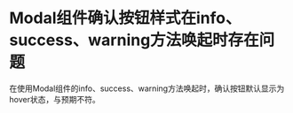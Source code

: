 # Modal组件确认按钮样式在info、success、warning方法唤起时存在问题

在使用Modal组件的info、success、warning方法唤起时，确认按钮默认显示为hover状态，与预期不符。
